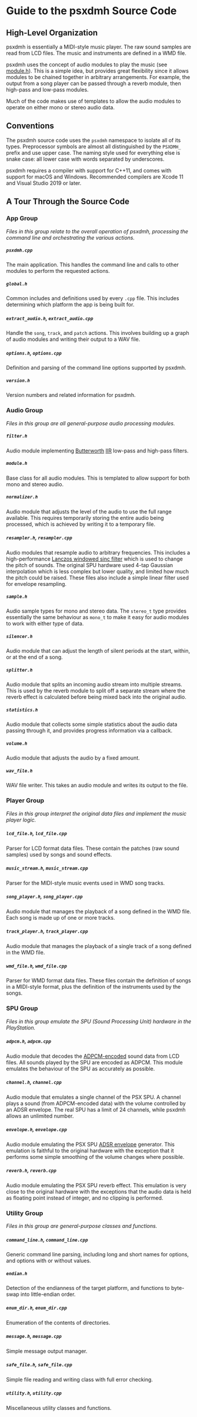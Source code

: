 # Guide to the psxdmh Source Code

## High-Level Organization

psxdmh is essentially a MIDI-style music player. The raw sound samples are read
from LCD files. The music and instruments are defined in a WMD file.

psxdmh uses the concept of audio modules to play the music (see
[module.h](../src/module.h)). This is a simple idea, but provides great
flexibility since it allows modules to be chained together in arbitrary
arrangements. For example, the output from a song player can be passed through a
reverb module, then high-pass and low-pass modules.

Much of the code makes use of templates to allow the audio modules to operate on
either mono or stereo audio data.


## Conventions

The psxdmh source code uses the `psxdmh` namespace to isolate all of its types.
Preprocessor symbols are almost all distinguished by the `PSXDMH_` prefix and
use upper case. The naming style used for everything else is snake case: all
lower case with words separated by underscores.

psxdmh requires a compiler with support for C++11, and comes with support for
macOS and Windows. Recommended compilers are Xcode 11 and Visual Studio 2019 or
later.


## A Tour Through the Source Code

### App Group

_Files in this group relate to the overall operation of psxdmh, processing the
command line and orchestrating the various actions._

##### `psxdmh.cpp`
The main application. This handles the command line and calls to other modules
to perform the requested actions.

##### `global.h`
Common includes and definitions used by every `.cpp` file. This includes
determining which platform the app is being built for.

##### `extract_audio.h`, `extract_audio.cpp`
Handle the `song`, `track`, and `patch` actions. This involves building up a
graph of audio modules and writing their output to a WAV file.

##### `options.h`, `options.cpp`
Definition and parsing of the command line options supported by psxdmh.

##### `version.h`
Version numbers and related information for psxdmh.

### Audio Group

_Files in this group are all general-purpose audio processing modules._

##### `filter.h`
Audio module implementing
[Butterworth](https://en.wikipedia.org/wiki/Butterworth_filter)
[IIR](https://en.wikipedia.org/wiki/Infinite_impulse_response) low-pass and
high-pass filters.

##### `module.h`
Base class for all audio modules. This is templated to allow support for both
mono and stereo audio.

##### `normalizer.h`
Audio module that adjusts the level of the audio to use the full range
available. This requires temporarily storing the entire audio being processed,
which is achieved by writing it to a temporary file.

##### `resampler.h`, `resampler.cpp`
Audio modules that resample audio to arbitrary frequencies. This includes a
high-performance
[Lanczos windowed sinc filter](https://en.wikipedia.org/wiki/Lanczos_resampling)
which is used to change the pitch of sounds. The original SPU hardware used
4-tap Gaussian interpolation which is less complex but lower quality, and
limited how much the pitch could be raised. These files also include a simple
linear filter used for envelope resampling.

##### `sample.h`
Audio sample types for mono and stereo data. The `stereo_t` type provides
essentially the same behaviour as `mono_t` to make it easy for audio modules to
work with either type of data.

##### `silencer.h`
Audio module that can adjust the length of silent periods at the start, within,
or at the end of a song.

##### `splitter.h`
Audio module that splits an incoming audio stream into multiple streams. This is
used by the reverb module to split off a separate stream where the reverb effect
is calculated before being mixed back into the original audio.

##### `statistics.h`
Audio module that collects some simple statistics about the audio data passing
through it, and provides progress information via a callback.

##### `volume.h`
Audio module that adjusts the audio by a fixed amount.

##### `wav_file.h`
WAV file writer. This takes an audio module and writes its output to the file.

### Player Group

_Files in this group interpret the original data files and implement the music
player logic._

##### `lcd_file.h`, `lcd_file.cpp`
Parser for LCD format data files. These contain the patches (raw sound samples)
used by songs and sound effects.

##### `music_stream.h`, `music_stream.cpp`
Parser for the MIDI-style music events used in WMD song tracks.

##### `song_player.h`, `song_player.cpp`
Audio module that manages the playback of a song defined in the WMD file. Each
song is made up of one or more tracks.

##### `track_player.h`, `track_player.cpp`
Audio module that manages the playback of a single track of a song defined in
the WMD file.

##### `wmd_file.h`, `wmd_file.cpp`
Parser for WMD format data files. These files contain the definition of songs in
a MIDI-style format, plus the definition of the instruments used by the songs.

### SPU Group

_Files in this group emulate the SPU (Sound Processing Unit) hardware in the
PlayStation._

##### `adpcm.h`, `adpcm.cpp`
Audio module that decodes the
[ADPCM-encoded](https://en.wikipedia.org/wiki/Adaptive_differential_pulse-code_modulation)
sound data from LCD files. All sounds played by the SPU are encoded as ADPCM.
This module emulates the behaviour of the SPU as accurately as possible.

##### `channel.h`, `channel.cpp`
Audio module that emulates a single channel of the PSX SPU. A channel plays a
sound (from ADPCM-encoded data) with the volume controlled by an ADSR envelope.
The real SPU has a limit of 24 channels, while psxdmh allows an unlimited
number.

##### `envelope.h`, `envelope.cpp`
Audio module emulating the PSX SPU
[ADSR envelope](https://en.wikipedia.org/wiki/Envelope_(music)) generator. This
emulation is faithful to the original hardware with the exception that it
performs some simple smoothing of the volume changes where possible.

##### `reverb.h`, `reverb.cpp`
Audio module emulating the PSX SPU reverb effect. This emulation is very close
to the original hardware with the exceptions that the audio data is held as
floating point instead of integer, and no clipping is performed.

### Utility Group

_Files in this group are general-purpose classes and functions._

##### `command_line.h`, `command_line.cpp`
Generic command line parsing, including long and short names for options, and
options with  or without values.

##### `endian.h`
Detection of the endianness of the target platform, and functions to byte-swap
into little-endian order.

##### `enum_dir.h`, `enum_dir.cpp`
Enumeration of the contents of directories.

##### `message.h`, `message.cpp`
Simple message output manager.

##### `safe_file.h`, `safe_file.cpp`
Simple file reading and writing class with full error checking.

##### `utility.h`, `utility.cpp`
Miscellaneous utility classes and functions.
